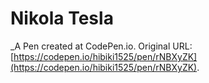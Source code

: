 # Nikola Tesla
 _A Pen created at CodePen.io. Original URL: [https://codepen.io/hibiki1525/pen/rNBXyZK](https://codepen.io/hibiki1525/pen/rNBXyZK).

 